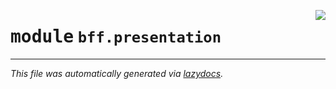 <!-- markdownlint-disable -->

<a href="https://github.com/Sergoot/encashment-service/blob/master/bff/bff/presentation/__init__.py"><img align="right" style="float:right;" src="https://img.shields.io/badge/-source-cccccc?style=flat-square"></a>

# <kbd>module</kbd> `bff.presentation`








---

_This file was automatically generated via [lazydocs](https://github.com/ml-tooling/lazydocs)._
